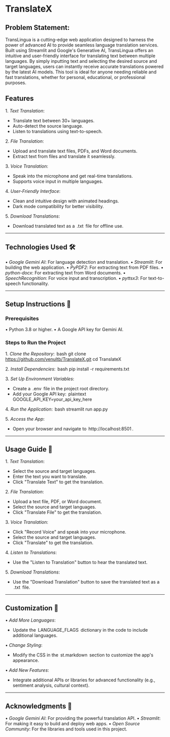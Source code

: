 # TranslateX

## Problem Statement:

TransLingua is a cutting-edge web application designed to harness the power of advanced AI to provide seamless language translation services. Built using Streamlit and Google's Generative AI, TransLingua offers an intuitive and user-friendly interface for translating text between multiple languages. By simply inputting text and selecting the desired source and target languages, users can instantly receive accurate translations powered by the latest AI models. This tool is ideal for anyone needing reliable and fast translations, whether for personal, educational, or professional purposes.

## Features 

1.⁠ ⁠*Text Translation*:
   - Translate text between 30+ languages.
   - Auto-detect the source language.
   - Listen to translations using text-to-speech.

2.⁠ ⁠*File Translation*:
   - Upload and translate text files, PDFs, and Word documents.
   - Extract text from files and translate it seamlessly.

3.⁠ ⁠*Voice Translation*:
   - Speak into the microphone and get real-time translations.
   - Supports voice input in multiple languages.

4.⁠ ⁠*User-Friendly Interface*:
   - Clean and intuitive design with animated headings.
   - Dark mode compatibility for better visibility.

5.⁠ ⁠*Download Translations*:
   - Download translated text as a ⁠ .txt ⁠ file for offline use.

---

## Technologies Used 🛠️

•⁠  ⁠*Google Gemini AI*: For language detection and translation.
•⁠  ⁠*Streamlit*: For building the web application.
•⁠  ⁠*PyPDF2*: For extracting text from PDF files.
•⁠  ⁠*python-docx*: For extracting text from Word documents.
•⁠  ⁠*SpeechRecognition*: For voice input and transcription.
•⁠  ⁠*pyttsx3*: For text-to-speech functionality.

---

## Setup Instructions 🚀

### Prerequisites
•⁠  ⁠Python 3.8 or higher.
•⁠  ⁠A Google API key for Gemini AI.

### Steps to Run the Project

1.⁠ ⁠*Clone the Repository*:
   ⁠ bash
   git clone https://github.com/venuItb/TranslateX.git
   cd TranslateX
    ⁠

2.⁠ ⁠*Install Dependencies*:
   ⁠ bash
   pip install -r requirements.txt
    ⁠

3.⁠ ⁠*Set Up Environment Variables*:
   - Create a ⁠ .env ⁠ file in the project root directory.
   - Add your Google API key:
     ⁠ plaintext
     GOOGLE_API_KEY=your_api_key_here
      ⁠

4.⁠ ⁠*Run the Application*:
   ⁠ bash
   streamlit run app.py
    ⁠

5.⁠ ⁠*Access the App*:
   - Open your browser and navigate to ⁠ http://localhost:8501 ⁠.

---

## Usage Guide 📖

1.⁠ ⁠*Text Translation*:
   - Select the source and target languages.
   - Enter the text you want to translate.
   - Click "Translate Text" to get the translation.

2.⁠ ⁠*File Translation*:
   - Upload a text file, PDF, or Word document.
   - Select the source and target languages.
   - Click "Translate File" to get the translation.

3.⁠ ⁠*Voice Translation*:
   - Click "Record Voice" and speak into your microphone.
   - Select the source and target languages.
   - Click "Translate" to get the translation.

4.⁠ ⁠*Listen to Translations*:
   - Use the "Listen to Translation" button to hear the translated text.

5.⁠ ⁠*Download Translations*:
   - Use the "Download Translation" button to save the translated text as a ⁠ .txt ⁠ file.

---

## Customization 🎨

•⁠  ⁠*Add More Languages*:
  - Update the ⁠ LANGUAGE_FLAGS ⁠ dictionary in the code to include additional languages.
  
•⁠  ⁠*Change Styling*:
  - Modify the CSS in the ⁠ st.markdown ⁠ section to customize the app's appearance.

•⁠  ⁠*Add New Features*:
  - Integrate additional APIs or libraries for advanced functionality (e.g., sentiment analysis, cultural context).

---

## Acknowledgments 🙏

•⁠  ⁠*Google Gemini AI*: For providing the powerful translation API.
•⁠  ⁠*Streamlit*: For making it easy to build and deploy web apps.
•⁠  ⁠*Open Source Community*: For the libraries and tools used in this project.

